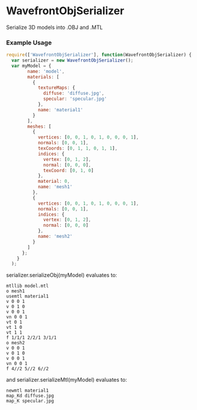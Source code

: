 WavefrontObjSerializer
======================

Serialize 3D models into .OBJ and .MTL

### Example Usage
```javascript
require(['WavefrontObjSerializer'], function(WavefrontObjSerializer) {
  var serializer = new WavefrontObjSerializer();
  var myModel = {
        name: 'model',
        materials: [
          {
            textureMaps: {
              diffuse: 'diffuse.jpg',
              specular: 'specular.jpg'
            },
            name: 'material1'
          }
        ],
        meshes: [
          {
            vertices: [0, 0, 1, 0, 1, 0, 0, 0, 1],
            normals: [0, 0, 1],
            texCoords: [0, 1, 1, 0, 1, 1],
            indices: {
              vertex: [0, 1, 2],
              normal: [0, 0, 0],
              texCoord: [0, 1, 0]
            },
            material: 0,
            name: 'mesh1'
          },
          {
            vertices: [0, 0, 1, 0, 1, 0, 0, 0, 1],
            normals: [0, 0, 1],
            indices: {
              vertex: [0, 1, 2],
              normal: [0, 0, 0]
            },
            name: 'mesh2'
          }
        ]
      };
    }
  );
```

serializer.serializeObj(myModel) evaluates to:
```
mtllib model.mtl
o mesh1
usemtl material1
v 0 0 1
v 0 1 0
v 0 0 1
vn 0 0 1
vt 0 1
vt 1 0
vt 1 1
f 1/1/1 2/2/1 3/1/1
o mesh2
v 0 0 1
v 0 1 0
v 0 0 1
vn 0 0 1
f 4//2 5//2 6//2
```
and serializer.serializeMtl(myModel) evaluates to:
```
newmtl material1
map_Kd diffuse.jpg
map_K specular.jpg
```
